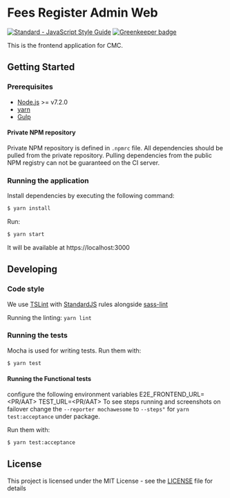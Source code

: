 # Fees Register Admin Web

[![Standard - JavaScript Style Guide](https://img.shields.io/badge/code%20style-standard-brightgreen.svg)](http://standardjs.com/) [![Greenkeeper badge](https://badges.greenkeeper.io/hmcts/ccfr-fees-register-admin-web.svg)](https://greenkeeper.io/)

This is the frontend application for CMC.

## Getting Started

### Prerequisites

* [Node.js](https://nodejs.org/) >= v7.2.0
* [yarn](https://yarnpkg.com/)
* [Gulp](http://gulpjs.com/)

#### Private NPM repository

Private NPM repository is defined in `.npmrc` file. All dependencies should be pulled from the private repository. Pulling dependencies from the public NPM registry can not be guaranteed on the CI server.

### Running the application

Install dependencies by executing the following command:

 ```bash
$ yarn install
 ```

Run:

```bash
$ yarn start
```

It will be available at https://localhost:3000

## Developing

### Code style

We use [TSLint](https://palantir.github.io/tslint/) with [StandardJS](http://standardjs.com/index.html) rules alongside [sass-lint](https://github.com/sasstools/sass-lint)

Running the linting:
`yarn lint`

### Running the tests

Mocha is used for writing tests.
Run them with:
```bash
$ yarn test
```
#### Running the Functional tests

configure the following environment variables
E2E_FRONTEND_URL=<PR/AAT>
TEST_URL=<PR/AAT>
To see steps running and screenshots on failover change the ```--reporter mochawesome``` to ```--steps"``` for ```yarn test:acceptance``` under package.

Run them with:
```bash
$ yarn test:acceptance
```

## License


This project is licensed under the MIT License - see the [LICENSE](LICENSE.txt) file for details
